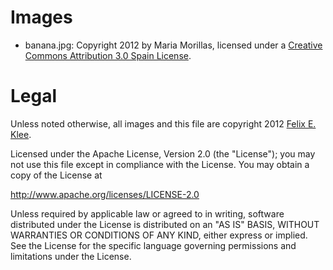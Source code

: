 Images
======

* banana.jpg: Copyright 2012 by Maria Morillas, licensed under a [Creative
  Commons Attribution 3.0 Spain License][2].


Legal
=====

Unless noted otherwise, all images and this file are copyright 2012 [Felix E.
Klee][2].

Licensed under the Apache License, Version 2.0 (the "License"); you may not use
this file except in compliance with the License. You may obtain a copy of the
License at

<http://www.apache.org/licenses/LICENSE-2.0>

Unless required by applicable law or agreed to in writing, software distributed
under the License is distributed on an "AS IS" BASIS, WITHOUT WARRANTIES OR
CONDITIONS OF ANY KIND, either express or implied. See the License for the
specific language governing permissions and limitations under the License.


[1]: http://creativecommons.org/licenses/by/3.0/es/
[2]: mailto:felix.klee@inka.de
